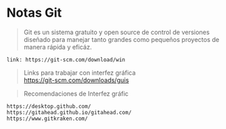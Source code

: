 # Notas Git

>Git es un sistema gratuito y open source de control de versiones diseñado para manejar tanto grandes como pequeños proyectos de manera rápida y eficáz.

    link: https://git-scm.com/download/win
    
> Links para trabajar con interfez gráfica  
    https://git-scm.com/downloads/guis

 >Recomendaciones de Interfez gráfic

    https://desktop.github.com/    
    https://gitahead.github.io/gitahead.com/    
    https://www.gitkraken.com/   
    

 